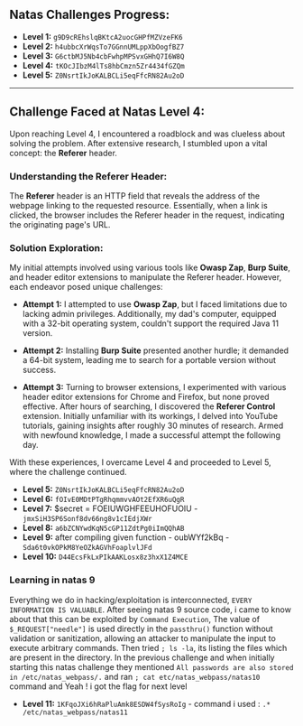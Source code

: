 ## Natas Challenges Progress:

- **Level 1:** `g9D9cREhslqBKtcA2uocGHPfMZVzeFK6`
- **Level 2:** `h4ubbcXrWqsTo7GGnnUMLppXbOogfBZ7`
- **Level 3:** `G6ctbMJ5Nb4cbFwhpMPSvxGHhQ7I6W8Q`
- **Level 4:** `tKOcJIbzM4lTs8hbCmzn5Zr4434fGZQm`
- **Level 5:** `Z0NsrtIkJoKALBCLi5eqFfcRN82Au2oD`

---

## Challenge Faced at Natas Level 4:

Upon reaching Level 4, I encountered a roadblock and was clueless about solving the problem. After extensive research, I stumbled upon a vital concept: the **Referer** header.

### Understanding the Referer Header:

The **Referer** header is an HTTP field that reveals the address of the webpage linking to the requested resource. Essentially, when a link is clicked, the browser includes the Referer header in the request, indicating the originating page's URL.

### Solution Exploration:

My initial attempts involved using various tools like **Owasp Zap**, **Burp Suite**, and header editor extensions to manipulate the Referer header. However, each endeavor posed unique challenges:

- **Attempt 1:** I attempted to use **Owasp Zap**, but I faced limitations due to lacking admin privileges. Additionally, my dad's computer, equipped with a 32-bit operating system, couldn't support the required Java 11 version.

- **Attempt 2:** Installing **Burp Suite** presented another hurdle; it demanded a 64-bit system, leading me to search for a portable version without success.

- **Attempt 3:** Turning to browser extensions, I experimented with various header editor extensions for Chrome and Firefox, but none proved effective. After hours of searching, I discovered the **Referer Control** extension. Initially unfamiliar with its workings, I delved into YouTube tutorials, gaining insights after roughly 30 minutes of research. Armed with newfound knowledge, I made a successful attempt the following day.

With these experiences, I overcame Level 4 and proceeded to Level 5, where the challenge continued.

- **Level 5:** `Z0NsrtIkJoKALBCLi5eqFfcRN82Au2oD`
- **Level 6:** `fOIvE0MDtPTgRhqmmvvAOt2EfXR6uQgR`
- **Level 7:** $secret = FOEIUWGHFEEUHOFUOIU - `jmxSiH3SP6Sonf8dv66ng8v1cIEdjXWr`
- **Level 8:** `a6bZCNYwdKqN5cGP11ZdtPg0iImQQhAB`
- **Level 9:** after compiling given function - oubWYf2kBq - `Sda6t0vkOPkM8YeOZkAGVhFoaplvlJFd`
- **Level 10:** `D44EcsFkLxPIkAAKLosx8z3hxX1Z4MCE`

### Learning in natas 9

Everything we do in hacking/exploitation is interconnected, `EVERY INFORMATION IS VALUABLE`.
After seeing natas 9 source code, i came to know about that this can be exploited by `Command Execution`, The value of `$_REQUEST["needle"]` is used directly in the `passthru()` function without validation or sanitization, allowing an attacker to manipulate the input to execute arbitrary commands. Then tried `; ls -la`, its listing the files which are present in the directory. In the previous challenge and when initially starting this natas challenge they mentioned `All passwords are also stored in /etc/natas_webpass/.` and ran `; cat etc/natas_webpass/natas10` command and Yeah ! i got the flag for next level

- **Level 11:** `1KFqoJXi6hRaPluAmk8ESDW4fSysRoIg` - command i used : `.* /etc/natas_webpass/natas11`
